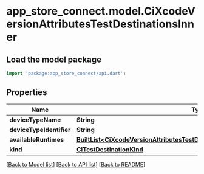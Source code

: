 # app_store_connect.model.CiXcodeVersionAttributesTestDestinationsInner

## Load the model package
```dart
import 'package:app_store_connect/api.dart';
```

## Properties
Name | Type | Description | Notes
------------ | ------------- | ------------- | -------------
**deviceTypeName** | **String** |  | [optional] 
**deviceTypeIdentifier** | **String** |  | [optional] 
**availableRuntimes** | [**BuiltList&lt;CiXcodeVersionAttributesTestDestinationsInnerAvailableRuntimesInner&gt;**](CiXcodeVersionAttributesTestDestinationsInnerAvailableRuntimesInner.md) |  | [optional] 
**kind** | [**CiTestDestinationKind**](CiTestDestinationKind.md) |  | [optional] 

[[Back to Model list]](../README.md#documentation-for-models) [[Back to API list]](../README.md#documentation-for-api-endpoints) [[Back to README]](../README.md)


